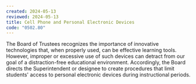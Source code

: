 ```yaml
---
created: 2024-05-13
reviewed: 2024-05-13
title: Cell Phone and Personal Electronic Devices
code: "0502.80"
---
```


The Board of Trustees recognizes the importance of innovative technologies that, when properly used, can be effective learning tools. However, improper or excessive use of such devices can detract from our goal of a distraction-free educational environment. Accordingly, the Board directs the Superintendent or designee to create procedures that limit students' access to personal electronic devices during instructional periods.

